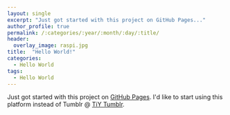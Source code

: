 ```yaml
---
layout: single
excerpt: "Just got started with this project on GitHub Pages..."
author_profile: true
permalink: /:categories/:year/:month/:day/:title/
header:
  overlay_image: raspi.jpg
title:  "Hello World!"
categories:
  - Hello World
tags:
  - Hello World
---
```


Just got started with this project on [GitHub Pages]. I'd like to start using this platform instead of Tumblr @ [TiY Tumblr].

[TiY Tumblr]: http://techiys.com
[GitHub Pages]: https://pages.github.com/
